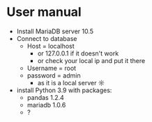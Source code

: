 # User manual
* Install MariaDB server 10.5
* Connect to database
  * Host = localhost
    * or 127.0.0.1 if it doesn't work
    * or check your local ip and put it there
  * Username = root
  * password = admin
    * as it is a local server ☼
* install Python 3.9 with packages:
  * pandas 1.2.4
  * mariadb 1.0.6
  * ?
